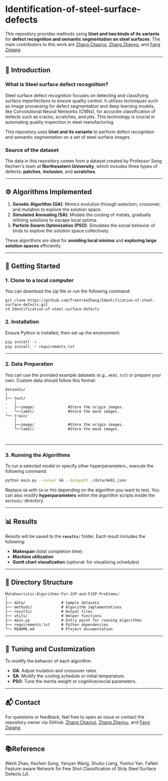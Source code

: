 
# Identification-of-steel-surface-defects

This repository provides methods using **Unet and two kinds of its variants** for **defect recognition and semantic segmentation on steel surfaces**. The main contributors to this work are [Zhang Chaorui](https://github.com/TreetreeZhang), [Zhang Zhenyu](https://github.com/LittleRookie1115), and [Fang Zixiang](https://github.com/TtLuckyyy).

---

## 📖 Introduction

### What is Steel surface defect recognition?  
Steel surface defect recognition focuses on detecting and classifying surface imperfections to ensure quality control. It utilizes techniques such as image processing for defect segmentation and deep learning models, like Convolutional Neural Networks (CNNs), for accurate classification of defects such as cracks, scratches, and pits. This technology is crucial in automating quality inspection in steel manufacturing.

This repository uses **Unet and its variants** to perform defect recognition and semantic segmentation on a set of steel surface images.

### Source of the dataset

The data in this repository comes from a dataset created by Professor Song Kechen's team at **Northeastern University**, which includes three types of defects: **patches**, **inclusion**, and **scratches**.

---

## ⚙️ Algorithms Implemented
1. **Genetic Algorithm (GA)**: Mimics evolution through selection, crossover, and mutation to explore the solution space.
2. **Simulated Annealing (SA)**: Models the cooling of metals, gradually refining solutions to escape local optima.
3. **Particle Swarm Optimization (PSO)**: Simulates the social behavior of birds to explore the solution space collectively.

These algorithms are ideal for **avoiding local minima** and **exploring large solution spaces** efficiently.

---

## 🚀 Getting Started
### 1. Clone to a local computer

You can download the zip file or run the following command:

```
git clone https://github.com/TreetreeZhang/Identification-of-steel-surface-defects.git
cd Identification-of-steel-surface-defects
```


### 2. Installation

Ensure Python is installed, then set up the environment:

```bash
pip install -e .
pip install -r requirements.txt
```

---

### 2. Data Preparation
You can use the provided example datasets (e.g., `mk01.txt`) or prepare your own. Custom data should follow this format:

```
datasets/
│
├── test/
.   │
.   ├──image/               #Store the origin images.
.   └──label/               #Store the mask images.
└── train/
    │
    ├──image/               #Store the origin images.
    └──label/               #Store the mask images.



```



---

### 3. Running the Algorithms

To run a selected model or specify other hyperparameters., execute the following command:

```bash
python main.py --solver GA --datapath ./data/mk01.json
```

Replace `GA` with `SA` or `PSO` depending on the algorithm you want to test. You can also modify **hyperparameters** within the algorithm scripts inside the `methods/` directory.

---

## 📊 Results

Results will be saved to the **`results/`** folder. Each result includes the following:
- **Makespan** (total completion time)
- **Machine utilization**
- **Gantt chart visualization** (optional: for visualizing schedules)

---

## 📂 Directory Structure

```
Metaheuristic-Algorithms-For-JSP-and-FJSP-Problems/
│
├── data/                # Sample datasets
├── methods/             # Algorithm implementations
├── results/             # Output files
├── utils/               # Helper functions
├── main.py              # Entry point for running algorithms
├── requirements.txt     # Python dependencies
└── README.md            # Project documentation
```

---

## 🔧 Tuning and Customization

To modify the behavior of each algorithm:
- **GA**: Adjust mutation and crossover rates.
- **SA**: Modify the cooling schedule or initial temperature.
- **PSO**: Tune the inertia weight or cognitive/social parameters.

---

## 📬 Contact

For questions or feedback, feel free to open an issue or contact the repository owner via GitHub: [Zhang Chaorui](https://github.com/TreetreeZhang), [Zhang Zhenyu](https://github.com/LittleRookie1115), and [Fang Zixiang](https://github.com/TtLuckyyy).

---

## 📚Reference

Wenli Zhao,  Kechen Song,  Yanyan Wang, Shubo Liang, Yunhui Yan. FaNet: Feature-aware Network for Few Shot Classification of Strip Steel Surface Defects [J].  
